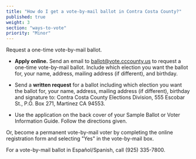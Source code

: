 ```yaml
---
title: "How do I get a vote-by-mail ballot in Contra Costa County?"
published: true
weight: 3
section: "ways-to-vote"
priority: "Minor"
---
```


Request a one-time vote-by-mail ballot.   

- **Apply online.** Send an email to [ballot@vote.cccounty.us](mailto:ballot@vote.cccounty.us) to request a one-time vote-by-mail ballot. Include which election you want the ballot for, your name, address, mailing address (if different), and birthday.  

- Send a **written request** for a ballot including which election you want the ballot for, your name, address, mailing address (if different), birthday and signature to: Contra Costa County Elections Division, 555 Escobar St., P.O. Box 271, Martinez CA 94553.  

- Use the application on the back cover of your Sample Ballot or Voter Information Guide. Follow the directions given.  

Or, become a permanent vote-by-mail voter by completing the online registration form and selecting "Yes" in the vote-by-mail box.  

For a vote-by-mail ballot in Español/Spanish, call (925) 335-7800.  

